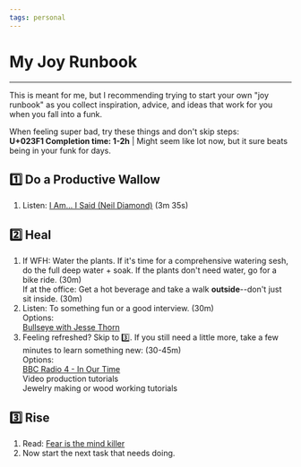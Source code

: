 ```yaml
---
tags: personal
---
```


# My Joy Runbook
---

This is meant for me, but I recommending trying to start your own "joy runbook" as you collect inspiration, advice, and ideas that work for you when you fall into a funk.

When feeling super bad, try these things and don't skip steps: <br>
**U+023F1 Completion time: 1-2h** | Might seem like lot now, but it sure beats being in your funk for days. 

## 1️⃣ Do a Productive Wallow
1. Listen: [I Am... I Said (Neil Diamond)](https://www.youtube.com/watch?v=tA5bFJt9Wp0) (3m 35s)

## 2️⃣ Heal
1. If WFH: Water the plants. If it's time for a comprehensive watering sesh, do the full deep water + soak. If the plants don't need water, go for a bike ride. (30m)<br>
If at the office: Get a hot beverage and take a walk **outside**--don't just sit inside. (30m)
2. Listen: To something fun or a good interview. (30m) <br>Options:<br>[Bullseye with Jesse Thorn](https://maximumfun.org/podcasts/bullseye-with-jesse-thorn/)<br>
3. Feeling refreshed? Skip to 3️⃣. If you still need a little more, take a few minutes to learn something new: (30-45m)  <br>Options: <br>[BBC Radio 4 - In Our Time](https://www.bbc.co.uk/programmes/b006qykl)<br>Video production tutorials<br>Jewelry making or wood working tutorials

## 3️⃣ Rise
1. Read: [Fear is the mind killer](https://www.goodreads.com/quotes/2-i-must-not-fear-fear-is-the-mind-killer-fear-is) 
2. Now start the next task that needs doing.